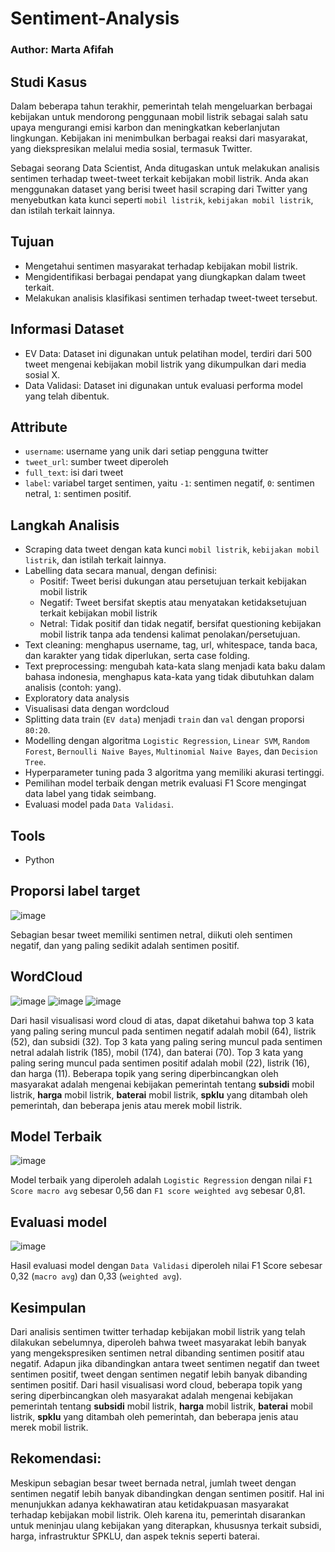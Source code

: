 # Sentiment-Analysis
### Author: Marta Afifah

## Studi Kasus
Dalam beberapa tahun terakhir, pemerintah telah mengeluarkan berbagai kebijakan untuk mendorong penggunaan mobil listrik sebagai salah satu upaya mengurangi emisi karbon dan meningkatkan keberlanjutan lingkungan. Kebijakan ini menimbulkan berbagai reaksi dari masyarakat, yang diekspresikan melalui media sosial, termasuk Twitter.

Sebagai seorang Data Scientist, Anda ditugaskan untuk melakukan analisis sentimen terhadap tweet-tweet terkait kebijakan mobil listrik. Anda akan menggunakan dataset yang berisi tweet hasil scraping dari Twitter yang menyebutkan kata kunci seperti `mobil listrik`, `kebijakan mobil listrik`, dan istilah terkait lainnya.

## Tujuan 
- Mengetahui sentimen masyarakat terhadap kebijakan mobil listrik.
- Mengidentifikasi berbagai pendapat yang diungkapkan dalam tweet terkait.
- Melakukan analisis klasifikasi sentimen terhadap tweet-tweet tersebut.

## Informasi Dataset
- EV Data: Dataset ini digunakan untuk pelatihan model, terdiri dari 500 tweet mengenai kebijakan mobil listrik yang dikumpulkan dari media sosial X.
- Data Validasi: Dataset ini digunakan untuk evaluasi performa model yang telah dibentuk.

## Attribute
- `username`: username yang unik dari setiap pengguna twitter
- `tweet_url`: sumber tweet diperoleh
- `full_text`: isi dari tweet
- `label`: variabel target sentimen, yaitu `-1`: sentimen negatif, `0`: sentimen netral, `1`: sentimen positif.

## Langkah Analisis
- Scraping data tweet dengan kata kunci `mobil listrik`, `kebijakan mobil listrik`, dan istilah terkait lainnya.
- Labelling data secara manual, dengan definisi:
    - Positif: Tweet berisi dukungan atau persetujuan terkait kebijakan mobil listrik
    - Negatif: Tweet bersifat skeptis atau menyatakan ketidaksetujuan terkait kebijakan mobil listrik
    - Netral: Tidak positif dan tidak negatif, bersifat questioning kebijakan mobil listrik tanpa ada tendensi kalimat penolakan/persetujuan.
- Text cleaning: menghapus username, tag, url, whitespace, tanda baca, dan karakter yang tidak diperlukan, serta case folding.
- Text preprocessing: mengubah kata-kata slang menjadi kata baku dalam bahasa indonesia, menghapus kata-kata yang tidak dibutuhkan dalam analisis (contoh: yang).
- Exploratory data analysis
- Visualisasi data dengan wordcloud
- Splitting data train (`EV data`) menjadi `train` dan `val` dengan proporsi `80:20`.
- Modelling dengan algoritma `Logistic Regression`, `Linear SVM`, `Random Forest`, `Bernoulli Naive Bayes`, `Multinomial Naive Bayes`, dan `Decision Tree`.
- Hyperparameter tuning pada 3 algoritma yang memiliki akurasi tertinggi.
- Pemilihan model terbaik dengan metrik evaluasi F1 Score mengingat data label yang tidak seimbang.
- Evaluasi model pada `Data Validasi`.
  
## Tools
- Python

## Proporsi label target
![image](https://github.com/user-attachments/assets/da98b407-5b2b-48bc-a99f-e75d611b00fd)

Sebagian besar tweet memiliki sentimen netral, diikuti oleh sentimen negatif, dan yang paling sedikit adalah sentimen positif.

## WordCloud
![image](https://github.com/user-attachments/assets/b121bf13-8934-4b5a-aa9d-d425c8f71998)
![image](https://github.com/user-attachments/assets/9cd144a8-ea62-4393-9261-5b455308faaa)
![image](https://github.com/user-attachments/assets/4fe82e2d-c672-4e91-96d9-d601746da5b5)

Dari hasil visualisasi word cloud di atas, dapat diketahui bahwa top 3 kata yang paling sering muncul pada sentimen negatif adalah mobil (64), listrik (52), dan subsidi (32). Top 3 kata yang paling sering muncul pada sentimen netral adalah listrik (185), mobil (174), dan baterai (70). Top 3 kata yang paling sering muncul pada sentimen positif adalah mobil (22), listrik (16), dan harga (11). Beberapa topik yang sering diperbincangkan oleh masyarakat adalah mengenai kebijakan pemerintah tentang **subsidi** mobil listrik, **harga** mobil listrik, **baterai** mobil listrik, **spklu** yang ditambah oleh pemerintah, dan beberapa jenis atau merek mobil listrik.

## Model Terbaik
![image](https://github.com/user-attachments/assets/e0b13273-6de7-4bf3-a073-47d3ff28fb13)

Model terbaik yang diperoleh adalah `Logistic Regression` dengan nilai `F1 Score macro avg` sebesar 0,56 dan `F1 score weighted avg` sebesar 0,81.

## Evaluasi model
![image](https://github.com/user-attachments/assets/fca8013f-272e-4613-8864-856c08850749)

Hasil evaluasi model dengan `Data Validasi` diperoleh nilai F1 Score sebesar 0,32 (`macro avg`) dan 0,33 (`weighted avg`).

## Kesimpulan
Dari analisis sentimen twitter terhadap kebijakan mobil listrik yang telah dilakukan sebelumnya, diperoleh bahwa tweet masyarakat lebih banyak yang mengekspresiken sentimen netral dibanding sentimen positif atau negatif. Adapun jika dibandingkan antara tweet sentimen negatif dan tweet sentimen positif, tweet dengan sentimen negatif lebih banyak dibanding sentimen positif. Dari hasil visualisasi word cloud, beberapa topik yang sering diperbincangkan oleh masyarakat adalah mengenai kebijakan pemerintah tentang **subsidi** mobil listrik, **harga** mobil listrik, **baterai** mobil listrik, **spklu** yang ditambah oleh pemerintah, dan beberapa jenis atau merek mobil listrik.

## Rekomendasi:
Meskipun sebagian besar tweet bernada netral, jumlah tweet dengan sentimen negatif lebih banyak dibandingkan dengan sentimen positif. Hal ini menunjukkan adanya kekhawatiran atau ketidakpuasan masyarakat terhadap kebijakan mobil listrik. Oleh karena itu, pemerintah disarankan untuk meninjau ulang kebijakan yang diterapkan, khususnya terkait subsidi, harga, infrastruktur SPKLU, dan aspek teknis seperti baterai.



